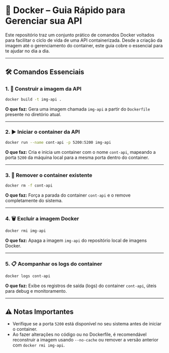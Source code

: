 # 🚀 Docker – Guia Rápido para Gerenciar sua API

Este repositório traz um conjunto prático de comandos Docker voltados para facilitar o ciclo de vida de uma API containerizada. Desde a criação da imagem até o gerenciamento do container, este guia cobre o essencial para te ajudar no dia a dia.

---

## 🛠️ Comandos Essenciais

### 1. 🔨 Construir a imagem da API

```bash
docker build -t img-api .
```

**O que faz:**
Gera uma imagem chamada `img-api` a partir do `Dockerfile` presente no diretório atual.

---

### 2. ▶️ Iniciar o container da API

```bash
docker run --name cont-api -p 5200:5200 img-api
```

**O que faz:**
Cria e inicia um container com o nome `cont-api`, mapeando a porta `5200` da máquina local para a mesma porta dentro do container.

---

### 3. 🧹 Remover o container existente

```bash
docker rm -f cont-api
```

**O que faz:**
Força a parada do container `cont-api` e o remove completamente do sistema.

---

### 4. 🗑️ Excluir a imagem Docker

```bash
docker rmi img-api
```

**O que faz:**
Apaga a imagem `img-api` do repositório local de imagens Docker.

---

### 5. 📋 Acompanhar os logs do container

```bash
docker logs cont-api
```

**O que faz:**
Exibe os registros de saída (logs) do container `cont-api`, úteis para debug e monitoramento.

---

## ⚠️ Notas Importantes

* Verifique se a porta `5200` está disponível no seu sistema antes de iniciar o container.
* Ao fazer alterações no código ou no Dockerfile, é recomendável reconstruir a imagem usando `--no-cache` ou remover a versão anterior com `docker rmi img-api`.
